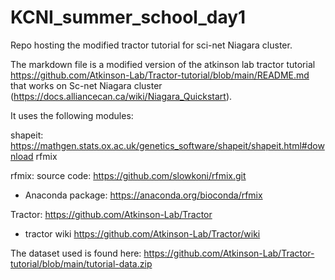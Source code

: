 # KCNI_summer_school_day1
Repo hosting the modified tractor tutorial for sci-net Niagara cluster.


The markdown file is a modified version of the atkinson lab tractor tutorial https://github.com/Atkinson-Lab/Tractor-tutorial/blob/main/README.md that works on Sc-net Niagara cluster (https://docs.alliancecan.ca/wiki/Niagara_Quickstart).

It uses the following modules:

shapeit: https://mathgen.stats.ox.ac.uk/genetics_software/shapeit/shapeit.html#download
rfmix

rfmix: source code: https://github.com/slowkoni/rfmix.git
- Anaconda package: https://anaconda.org/bioconda/rfmix

Tractor: https://github.com/Atkinson-Lab/Tractor
- tractor wiki https://github.com/Atkinson-Lab/Tractor/wiki

The dataset used is found here: https://github.com/Atkinson-Lab/Tractor-tutorial/blob/main/tutorial-data.zip


